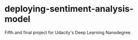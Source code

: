 # deploying-sentiment-analysis-model
Fifth and final project for Udacity's Deep Learning Nanodegree.
